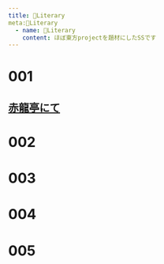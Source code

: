 ```yaml
---
title: 📖Literary
meta:📖Literary
  - name: 📖Literary
    content: ほぼ東方projectを題材にしたSSです
---
```

# 001
## [赤龍亭にて](/赤龍亭にて.html "赤龍亭にて")
# 002
# 003
# 004
# 005
